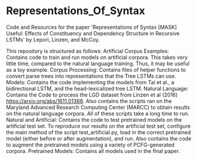 # Representations_Of_Syntax
Code and Resources for the paper 'Representations of Syntax [MASK] Useful: Effects of Constituency and Dependency Structure in Recursive LSTMs' by Lepori, Linzen, and McCoy.

This repository is structured as follows:
Artificial Corpus Examples: Contains code to train and run models on artificial corpora. This takes very little time, compared to the natural language training. Thus, it may be useful as a toy example. 
Corpus Processing: Contains files of helper functions to convert parse trees into representations that the Tree LSTMs can use.
Models: Contains the code implementing the models from Tai et al., a bidirectional LSTM, and the head-lexicalized tree LSTM.
Natural Language: Contains the Code to process the LGD dataset from Linzen et al (2016) https://arxiv.org/abs/1611.01368. Also contains the scripts ran on the Maryland Advanced Research Computing Center (MARCC) to obtain results on the natural language corpora. All of these scripts take a long time to run.
Natural and Artificial: Contains the code to test pretrained models on the artificial test set. To reproduce our results on the artificial test set, configure the main method of the script test_artificial.py, load in the correct pretrained model (either before or after augmentation), and run. Also contains the code to augment the pretrained models using a variety of PCFG-generated corpora.
Pretrained Models: Contains all models used in the final paper.

